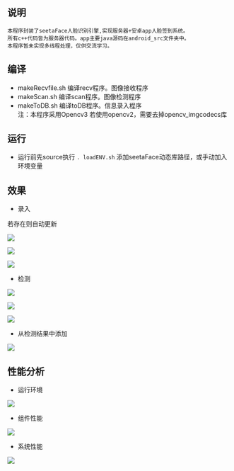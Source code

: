 ## 说明
    本程序封装了seetaFace人脸识别引擎,实现服务器+安卓app人脸签到系统。
    所有c++代码皆为服务器代码。app主要java源码在android_src文件夹中。
    本程序暂未实现多线程处理，仅供交流学习。

## 编译
* makeRecvfile.sh 编译recv程序。图像接收程序
* makeScan.sh 编译scan程序。图像检测程序
* makeToDB.sh 编译toDB程序。信息录入程序  
注：本程序采用Opencv3 若使用opencv2，需要去掉opencv_imgcodecs库

## 运行
* 运行前先source执行 `. loadENV.sh` 添加seetaFace动态库路径，或手动加入环境变量  

## 效果
* 录入 

若存在则自动更新

![](pics/录入.png)

![](pics/录入s.png)

![](pics/更新s.png)

* 检测

![](pics/检测.png)

![](pics/检测1s.png)

![](pics/检测23s.png)

* 从检测结果中添加

![](pics/添加.png)

## 性能分析
* 运行环境

![](pics/server.png)

* 组件性能

![](pics/cost.png)

* 系统性能

![](pics/cost2.png)